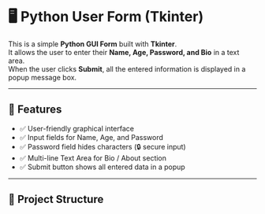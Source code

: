 

# 🖥️ Python User Form (Tkinter)

This is a simple **Python GUI Form** built with **Tkinter**.  
It allows the user to enter their **Name, Age, Password, and Bio** in a text area.  
When the user clicks **Submit**, all the entered information is displayed in a popup message box.

---

## 🚀 Features
- ✅ User-friendly graphical interface  
- ✅ Input fields for Name, Age, and Password  
- ✅ Password field hides characters (🔒 secure input)  
- ✅ Multi-line Text Area for Bio / About section  
- ✅ Submit button shows all entered data in a popup  

---

## 📂 Project Structure


